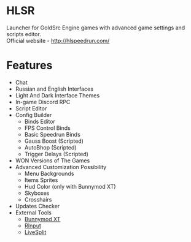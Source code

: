 # HLSR
Launcher for GoldSrc Engine games with advanced game settings and scripts editor.<br>
Official website - http://hlspeedrun.com/
# Features
+ Chat
+ Russian and English Interfaces
+ Light And Dark Interface Themes
+ In-game Discord RPC
+ Script Editor
+ Config Builder
	 - Binds Editor
	 - FPS Control Binds
	 - Basic Speedrun Binds
	 - Gauss Boost (Scripted)
	 - AutoBhop (Scripted)
	 - Trigger Delays (Scripted)
+ WON Versions of The Games
+ Advanced Customization Possibility
	 - Menu Backgrounds
	 - Items Sprites
	 - Hud Color (only with Bunnymod XT)
	 - Skyboxes
	 - Crosshairs
+ Updates Checker
+ External Tools
	 - [Bunnymod XT](https://github.com/YaLTeR/BunnymodXT)
	 - [RInput](https://fearless-assassins.com/files/file/1656-rinput/)
	 - [LiveSplit](https://livesplit.org/)
